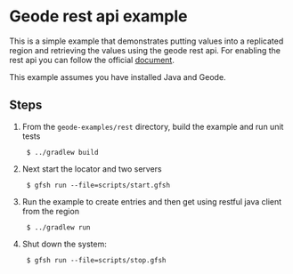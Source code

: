 <!--
Licensed to the Apache Software Foundation (ASF) under one or more
contributor license agreements.  See the NOTICE file distributed with
this work for additional information regarding copyright ownership.
The ASF licenses this file to You under the Apache License, Version 2.0
(the "License"); you may not use this file except in compliance with
the License.  You may obtain a copy of the License at

     http://www.apache.org/licenses/LICENSE-2.0

Unless required by applicable law or agreed to in writing, software
distributed under the License is distributed on an "AS IS" BASIS,
WITHOUT WARRANTIES OR CONDITIONS OF ANY KIND, either express or implied.
See the License for the specific language governing permissions and
limitations under the License.
-->

# Geode rest api example

This is a simple example that demonstrates putting values into a
replicated region and retrieving the values using the geode rest api. For enabling the rest api you can follow the official [document](https://geode.apache.org/docs/guide/19/rest_apps/setup_config.html#setup_config_enabling_rest).

This example assumes you have installed Java and Geode.

## Steps

1. From the `geode-examples/rest` directory, build the example and
   run unit tests

        $ ../gradlew build

2. Next start the locator and two servers

        $ gfsh run --file=scripts/start.gfsh

3. Run the example to create entries and then get using restful java client from the region

        $ ../gradlew run
        
4. Shut down the system:

        $ gfsh run --file=scripts/stop.gfsh
